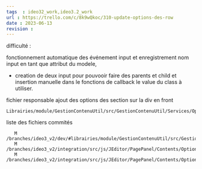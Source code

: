 ```yaml
---
tags  : ideo32_work,ideo3.2_work
url : https://trello.com/c/8k9wQkoc/310-update-options-des-row
date : 2023-06-13
revision :
---
```



difficulté : 

fonctionnement automatique des événement input et enregistrement nom input en tant que attribut du modele,
+ creation de deux input pour pouvooir faire des parents et child et insertion manuelle dans le fonctions de callback le value du class à utiliser.

fichier responsable ajout des options des section sur la div en front 

```path 
Librairies/module/GestionContenuUtil/src/GestionContenuUtil/Services/OptionParserService.php
```

liste des fichiers commités 

```shell
   M /branches/ideo3_v2/dev/#librairies/module/GestionContenuUtil/src/GestionContenuUtil/Services/OptionParserService.php
   M /branches/ideo3_v2/integration/src/js/JEditor/PagePanel/Contents/Options/Templates/stylesOption.html
   M /branches/ideo3_v2/integration/src/js/JEditor/PagePanel/Contents/Options/Views/StylesOptionView.js
```
